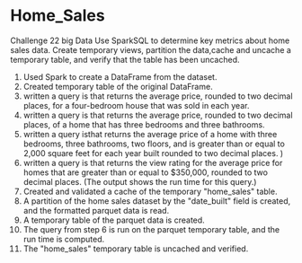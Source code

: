 # Home_Sales
Challenge 22 big Data
Use SparkSQL to determine key metrics about home sales data. Create temporary views, partition the data,cache and uncache a temporary table, and verify that the table has been uncached.

1.	Used Spark to create a DataFrame from the dataset.
2.	Created temporary table of the original DataFrame. 
3.	written a query is that returns the average price, rounded to two decimal places, for a four-bedroom house that was sold in each year.
4.	written a query is that returns the average price, rounded to two decimal places, of a home that has three bedrooms and three bathrooms. 
5.	written a query isthat returns the average price of a home with three bedrooms, three bathrooms, two floors, and is greater than or equal to 2,000 square feet for each year built rounded to two decimal places. )
6.	written a query is that returns the view rating for the average price for homes that are greater than or equal to $350,000, rounded to two decimal places. (The output shows the run time for this query.)
7.	Created and validated a cache of the temporary "home_sales" table. 
8.	A partition of the home sales dataset by the "date_built" field is created, and the formatted parquet data is read.
9.	A temporary table of the parquet data is created. 
10.	The query from step 6 is run on the parquet temporary table, and the run time is computed.
11.	The "home_sales" temporary table is uncached and verified.
